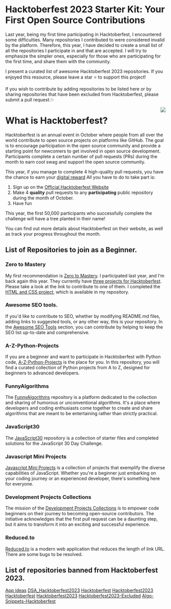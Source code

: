 # Hacktoberfest 2023 Starter Kit: Your First Open Source Contributions
Last year, being my first time participating in Hacktoberfest, I encountered some difficulties. Many repositories I contributed to were considered invalid by the platform. Therefore, this year, I have decided to create a small list of all the repositories I participate in and that are accepted. I will try to emphasize the simpler ones, especially for those who are participating for the first time, and share them with the community.

I present a curated list of awesome Hacktoberfest 2023 repositories. If you enjoyed this resource, please leave a star ⭐ to support this project! 

If you wish to contribute by adding repositories to be listed here or by sharing repositories that have been excluded from Hacktoberfest, please submit a pull request.✨

<img src="https://hacktoberfest.com/_next/static/media/logo-hacktoberfest--logomark.b91c17d2.svg" align="right" />

# What is Hacktoberfest?
Hacktoberfest is an annual event in October where people from all over the world contribute to open source projects on platforms like GitHub. The goal is to encourage participation in the open source community and provide a starting point for newcomers to get involved in open source development. Participants complete a certain number of pull requests (PRs) during the month to earn cool swag and support the open source community.

This year, if you manage to complete 4 high-quality pull requests, you have the chance to earn your [digital reward](https://hacktoberfest.com/about/#digital-rewards) All you have to do to take part is:

1. Sign up on the [Official Hacktoberfest Website](https://hacktoberfest.com/auth)
2. Make 4 **quality** pull requests to any **participating** public repository during the month of October.
3. Have fun

This year, the first 50,000 participants who successfully complete the challenge will have a tree planted in their name!

You can find out more details about Hacktoberfest on their website, as well as track your progress throughout the month.

## List of Repositories to join as a Beginner.
### Zero to Mastery
My first recommendation is [Zero to Mastery](https:github.com/zero-to-mastery). I participated last year, and I'm back again this year. They currently have [three projects for Hacktoberfest](https://github.com/zero-to-mastery/Hacktoberfest-2023). Please take a look at the link to contribute to one of them. I completed the [HTML and CSS project](https://github.com/manuelachamoso/Hacktoberfest-2023-projects/tree/main/spacecraft-animation), which is available in my repository.

### Awesome SEO tools.
If you'd like to contribute to SEO, whether by modifying README.md files, adding links to suggested tools, or any other way, this is your repository. In the [Awesome SEO Tools](https://github.com/serpapi/awesome-seo-tools) section, you can contribute by helping to keep the SEO list up-to-date and comprehensive.

### A-Z-Python-Projects
If you are a beginner and want to participate in Hacktoberfest with Python code, [A-Z-Python-Projects](https://github.com/Techiral/A-Z-Python-Projects) is the place for you. In this repository, you will find a curated collection of Python projects from A to Z, designed for beginners to advanced developers.

### FunnyAlgorithms
The [FunnyAlgorithms](https://github.com/ReciHub/FunnyAlgorithms) repository is a platform dedicated to the collection and sharing of humorous or unconventional algorithms. It's a place where developers and coding enthusiasts come together to create and share algorithms that are meant to be entertaining rather than strictly practical.

### JavaScript30
The [JavaScript30](https://github.com/wesbos/JavaScript30) repository is a collection of starter files and completed solutions for the JavaScript 30 Day Challenge. 

### Javascript Mini Projects
[Javascript Mini Projects](https://github.com/thinkswell/javascript-mini-projects) is a collection of projects that exemplify the diverse capabilities of JavaScript. Whether you're a beginner just embarking on your coding journey or an experienced developer, there's something here for everyone. 

### Development Projects Collections
The mission of the [Development Projects Collections](https://github.com/Nikhil-2002/development_Hactoberfest23) is to empower code beginners on their journey to becoming open-source contributors. The initiative acknowledges that the first pull request can be a daunting step, but it aims to transform it into an exciting and successful experience.

### Reduced.to
[Reduced.to](https://github.com/origranot/reduced.to) is a modern web application that reduces the length of link URL. There are some bugs to be resolved.

## List of repositories banned from Hacktoberfest 2023.
[App ideas](https://github.com/florinpop17/app-ideas)
[DSA_Hacktoberfest2023](https://github.com/Saikat2407/DSA_Hacktoberfest2023)
[Hacktoberfest](https://github.com/ossamamehmood/Hacktoberfest)
[Hacktoberfest2023](https://github.com/ossamamehmood/Hacktoberfest2023)
[Hacktoberfest](https://github.com/fineanmol/hacktoberfest)
[Hacktoberfest2023](https://github.com/Ananyasingh2002/Hacktoberfest2023)
[Hacktoberfest2023-Excluded](https://github.com/AkankshaAI/Hacktoberfest2023-Excluded)
[Algo-Snippets-Hacktoberfest](https://github.com/mukundtheamateur/Algo-Snippets-Hacktoberfest)

